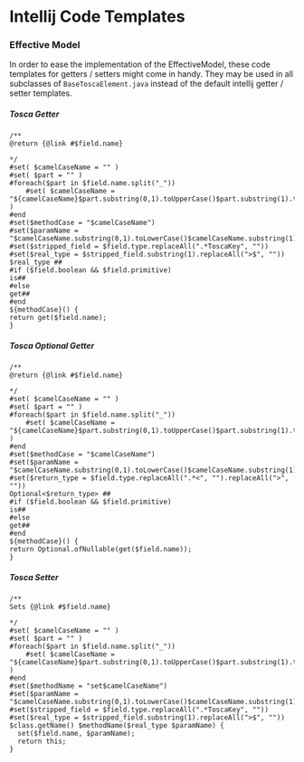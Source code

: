 # Intellij Code Templates

### Effective Model

In order to ease the implementation of the EffectiveModel, these code templates for getters / setters might come in handy. They may be used in all subclasses of `BaseToscaElement.java` instead of the default intellij getter / setter templates.

##### Tosca Getter
```
/**
@return {@link #$field.name}

*/
#set( $camelCaseName = "" )
#set( $part = "" )
#foreach($part in $field.name.split("_"))
    #set( $camelCaseName = "${camelCaseName}$part.substring(0,1).toUpperCase()$part.substring(1).toLowerCase()" )
#end
#set($methodCase = "$camelCaseName")
#set($paramName = "$camelCaseName.substring(0,1).toLowerCase()$camelCaseName.substring(1)")
#set($stripped_field = $field.type.replaceAll(".*ToscaKey", ""))
#set($real_type = $stripped_field.substring(1).replaceAll(">$", ""))
$real_type ##
#if ($field.boolean && $field.primitive)
is##
#else
get##
#end
${methodCase}() {
return get($field.name);
}
```

##### Tosca Optional Getter
```
/**
@return {@link #$field.name}

*/
#set( $camelCaseName = "" )
#set( $part = "" )
#foreach($part in $field.name.split("_"))
    #set( $camelCaseName = "${camelCaseName}$part.substring(0,1).toUpperCase()$part.substring(1).toLowerCase()" )
#end
#set($methodCase = "$camelCaseName")
#set($paramName = "$camelCaseName.substring(0,1).toLowerCase()$camelCaseName.substring(1)")
#set($return_type = $field.type.replaceAll(".*<", "").replaceAll(">", ""))
Optional<$return_type> ##
#if ($field.boolean && $field.primitive)
is##
#else
get##
#end
${methodCase}() {
return Optional.ofNullable(get($field.name));
}
```

##### Tosca Setter
```
/**
Sets {@link #$field.name}

*/
#set( $camelCaseName = "" )
#set( $part = "" )
#foreach($part in $field.name.split("_"))
    #set( $camelCaseName = "${camelCaseName}$part.substring(0,1).toUpperCase()$part.substring(1).toLowerCase()" )
#end
#set($methodName = "set$camelCaseName")
#set($paramName = "$camelCaseName.substring(0,1).toLowerCase()$camelCaseName.substring(1)")
#set($stripped_field = $field.type.replaceAll(".*ToscaKey", ""))
#set($real_type = $stripped_field.substring(1).replaceAll(">$", ""))
$class.getName() $methodName($real_type $paramName) {
  set($field.name, $paramName);
  return this;
}
```
